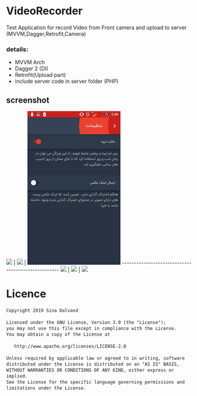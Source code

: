 # VideoRecorder
Test Application for record Video from Front camera and upload to server (MVVM,Dagger,Retrofit,Camera)

   
### details:
  * MVVM Arch
  * Dagger 2 (DI)
  * Retrofit(Upload part)
  * include server code in server folder (PHP)
  
  
## screenshot
<img src="https://github.com/sinadalvand/VideoRecorder/blob/master/art/ready.png" width="250"/> | <img src="https://github.com/sinadalvand/VideoRecorder/blob/master/art/recording.png" width="250"/> | <img src="https://github.com/sinadalvand/BoobmKhande/blob/master/art/settings.jpg" width="250"/>
																	---------------------------------------------------
<img src="https://github.com/sinadalvand/VideoRecorder/blob/master/art/success.png" width="250"/> | <img src="https://github.com/sinadalvand/VideoRecorder/blob/master/art/recording.png" width="250"/> | <img src="https://github.com/sinadalvand/BoobmKhande/blob/master/art/failed.png" width="250"/>

  

# Licence

    Copyright 2019 Sina Dalvand

    Licensed under the GNU License, Version 3.0 (the "License");
    you may not use this file except in compliance with the License.
    You may obtain a copy of the License at

       http://www.apache.org/licenses/LICENSE-2.0

    Unless required by applicable law or agreed to in writing, software
    distributed under the License is distributed on an "AS IS" BASIS,
    WITHOUT WARRANTIES OR CONDITIONS OF ANY KIND, either express or implied.
    See the License for the specific language governing permissions and
    limitations under the License.